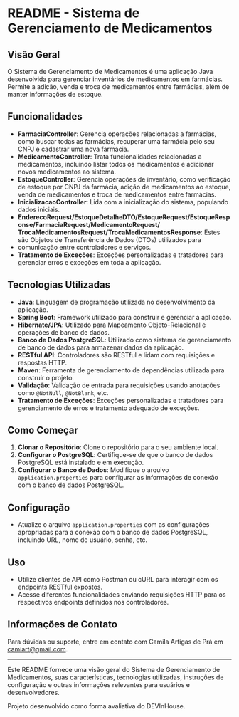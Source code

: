 # README - Sistema de Gerenciamento de Medicamentos

## Visão Geral
O Sistema de Gerenciamento de Medicamentos é uma aplicação Java desenvolvida para gerenciar inventários de medicamentos
em farmácias. Permite a adição, venda e troca de medicamentos entre farmácias, além de manter informações de estoque.

## Funcionalidades
- **FarmaciaController**: Gerencia operações relacionadas a farmácias, como buscar todas as farmácias, recuperar uma 
farmácia pelo seu CNPJ e cadastrar uma nova farmácia.
- **MedicamentoController**: Trata funcionalidades relacionadas a medicamentos, incluindo listar todos os medicamentos 
e adicionar novos medicamentos ao sistema.
- **EstoqueController**: Gerencia operações de inventário, como verificação de estoque por CNPJ da farmácia, adição de 
medicamentos ao estoque, venda de medicamentos e troca de medicamentos entre farmácias.
- **InicializacaoController**: Lida com a inicialização do sistema, populando dados iniciais.
- **EnderecoRequest/EstoqueDetalheDTO/EstoqueRequest/EstoqueResponse/FarmaciaRequest/MedicamentoRequest/
TrocaMedicamentosRequest/TrocaMedicamentosResponse**: Estes são Objetos de Transferência de Dados (DTOs) utilizados para
- comunicação entre controladores e serviços.
- **Tratamento de Exceções**: Exceções personalizadas e tratadores para gerenciar erros e exceções em toda a aplicação.

## Tecnologias Utilizadas
- **Java**: Linguagem de programação utilizada no desenvolvimento da aplicação.
- **Spring Boot**: Framework utilizado para construir e gerenciar a aplicação.
- **Hibernate/JPA**: Utilizado para Mapeamento Objeto-Relacional e operações de banco de dados.
- **Banco de Dados PostgreSQL**: Utilizado como sistema de gerenciamento de banco de dados para armazenar dados da 
aplicação.
- **RESTful API**: Controladores são RESTful e lidam com requisições e respostas HTTP.
- **Maven**: Ferramenta de gerenciamento de dependências utilizada para construir o projeto.
- **Validação**: Validação de entrada para requisições usando anotações como `@NotNull`, `@NotBlank`, etc.
- **Tratamento de Exceções**: Exceções personalizadas e tratadores para gerenciamento de erros e tratamento adequado 
de exceções.

## Como Começar
1. **Clonar o Repositório**: Clone o repositório para o seu ambiente local.
2. **Configurar o PostgreSQL**: Certifique-se de que o banco de dados PostgreSQL está instalado e em execução.
3. **Configurar o Banco de Dados**: Modifique o arquivo `application.properties` para configurar as informações de 
conexão com o banco de dados PostgreSQL.

## Configuração
- Atualize o arquivo `application.properties` com as configurações apropriadas para a conexão com o banco de dados
PostgreSQL, incluindo URL, nome de usuário, senha, etc.

## Uso
- Utilize clientes de API como Postman ou cURL para interagir com os endpoints RESTful expostos.
- Acesse diferentes funcionalidades enviando requisições HTTP para os respectivos endpoints definidos nos controladores.


## Informações de Contato
Para dúvidas ou suporte, entre em contato com Camila Artigas de Prá em camiart@gmail.com.

---

Este README fornece uma visão geral do Sistema de Gerenciamento de Medicamentos, suas características, tecnologias 
utilizadas, instruções de configuração e outras informações relevantes para usuários e desenvolvedores. 

Projeto desenvolvido como forma avaliativa do DEVInHouse.